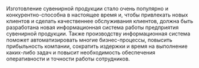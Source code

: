 Изготовление сувенирной продукции стало очень популярно и конкурентно-способна в настоящее время и, чтобы привлекать новых клиентов и сделать качественнее обслуживания клиентов, должна быть разработана новая информационная система работы предприятия сувенирной продукции.
Также производству информационная система поможет автоматизировать многие бизнес-процессы, повысить прибыльность компании, сократить издержки и время на выполнение каких-либо задач и повысит необходимость обеспечения оперативности и точности работы сотрудников.
